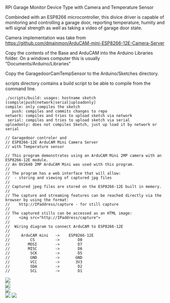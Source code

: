 RPi Garage Monitor Device Type with Camera and Temperature Sensor

Combinded with an ESP8266 microcontroller, this divice driver is capable of monitoring and controlling a garage door, reporting temperature, humity and wifi signal strength as well as taking a video of garage door state.

Camera implementation was take from https://github.com/dmainmon/ArduCAM-mini-ESP8266-12E-Camera-Server

Copy the contents of the Base and ArduCAM into the Arduino Libraries folder. On a windows computer this is usually "Documents/Arduino/Libraries"

Copy the GaragedoorCamTempSensor to the Arduino/Sketches directory.

scripts directory contains a build script to be able to compile from the command line.

```
./scripts/build: usages: hostname sketch [compile|push|network|serial|uploadonly]
compile: only compiles the sketch
   push: compiles and commits changes to repo
network: compiles and tries to upload sketch via network
 serial: compiles and tries to upload sketch via serial
uploadonly: does not compiles Sketch, just up load it by network or serial
```

```
// Garagedoor controler and
// ESP8266-12E ArduCAM Mini Camera Server
// with Temperature sensor

// This program demonstrates using an ArduCAM Mini 2MP camera with an ESP8266-12E module.
// An OV2640 2MP ArduCAM Mini was used with this program.
//
// The program has a web interface that will allow:
//  - storing and viewing of captured jpg files
//
// Captured jpeg files are stored on the ESP8266-12E built in memory.
//
// The capture and streaming features can be reached directly via the browser by using the format:
//    http://IPaddress/capture - for still capture
//
// The captured stills can be accessed as an HTML image:
//    <img src="http://IPaddress/capture">
//
//  Wiring diagram to connect ArduCAM to ESP8266-12E
//
//     ArduCAM mini   ->    ESP8266-12E
//         CS         ->        D0
//        MOSI        ->        D7
//        MISC        ->        D6
//         SCK        ->        D5
//         GND        ->       GND
//         VCC        ->       3V3
//         SDA        ->        D2
//         SCL        ->        D1
```
![](https://github.com/dhop90/rpi_garage_monitor/blob/master/ESP8266_pinout.jpg)  
![](https://github.com/dhop90/rpi_garage_monitor/blob/master/nodemcu_pins.png)  
![](https://github.com/dhop90/rpi_garage_monitor/blob/master/cam-pinout.jpg)    
![](https://github.com/dhop90/rpi_garage_monitor/blob/master/IMG_6650.PNG) 
![](https://github.com/dhop90/rpi_garage_monitor/blob/master/IMG_6651.PNG) 

